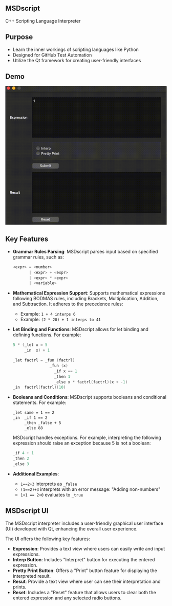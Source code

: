 ## MSDscript

C++ Scripting Language Interpreter

## Purpose

*  Learn the inner workings of scripting languages like Python
* Designed for GitHub Test Automation
* Utilize  the Qt framework for creating user-friendly interfaces

## Demo

![Demo](Demo.gif)

## **Key Features**

- **Grammar Rules Parsing**: MSDscript parses input based on specified grammar rules, such as:

  ```c++
  <expr> = <number>
         | <expr> + <expr>
         | <expr> * <expr>
         | <variable>
  ```

- **Mathematical Expression Support**: Supports mathematical expressions following BODMAS rules, including Brackets, Multiplication, Addition, and Subtraction. It adheres to the precedence rules:

  - Example: `1 + 4 interps 6`
  - Example: `(2 * 20) + 1 interps to 41 `

- **Let Binding and Functions**: MSDscript allows for let binding and defining functions. For example:

  ```c++
  5 * (_let x = 5
       _in  x) + 1
  ```

  ```c++
  _let factrl = _fun (factrl)
                  _fun (x)
                    _if x == 1
                    _then 1
                    _else x * factrl(factrl)(x + -1)
  _in  factrl(factrl)(10)
  ```

- **Booleans and Conditions**: MSDscript supports booleans and conditional statements. For example:

  ```
  _let same = 1 == 2
  _in  _if 1 == 2
       _then _false + 5
       _else 88
  ```

  MSDscript handles exceptions. For example, interpreting the following expression should raise an exception because 5 is not a boolean:

  ```c++
  _if 4 + 1
  _then 2
  _else 3
  ```

- **Additional Examples**:

  - `1==2+3` interprets as `_false`
  - `(1==2)+3` interprets with an error message: "Adding non-numbers"
  - `1+1 == 2+0` evaluates to `_true`

## MSDscript UI

The MSDscript interpreter includes a user-friendly graphical user interface (UI) developed with Qt, enhancing the overall user experience.

 The UI offers the following key features:

- **Expression**: Provides a text view where users can easily write and input expressions.
- **Interp Button**: Includes  "Interpret" button for executing the entered expression.
- **Pretty Print Button**: Offers a "Print" button feature for displaying the interpreted result.
- **Resut**: Provide a text view where user can see their interpretation and prints. 
- **Reset**: Includes a "Reset" feature that allows users to clear both the entered expression and any selected radio buttons.
